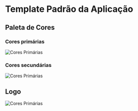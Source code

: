 # Template Padrão da Aplicação

## Paleta de Cores

### Cores primárias
![Cores Primárias](https://github.com/ICEI-PUC-Minas-PMV-ADS/pmv-ads-2025-1-e2-proj-int-t3-autonomize/blob/main/docs/img/cores.jpg)

### Cores secundárias
![Cores Primárias](https://github.com/ICEI-PUC-Minas-PMV-ADS/pmv-ads-2025-1-e2-proj-int-t3-autonomize/blob/main/docs/img/coresSecundarias.jpg)

## Logo
![Cores Primárias](https://github.com/ICEI-PUC-Minas-PMV-ADS/pmv-ads-2025-1-e2-proj-int-t3-autonomize/blob/main/docs/img/logo01.jpg)

